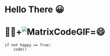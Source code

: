 # Hello There 😀

# **🧑‍💻+![MatrixCodeGIF](https://user-images.githubusercontent.com/70989484/149671646-b1976be3-ca6e-4400-9a4d-c5f51c764fa9.gif)=😄**

```
if not happy == True:
    code()
```
